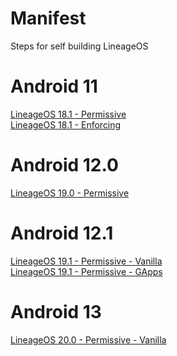 # Manifest
Steps for self building LineageOS

# Android 11
[LineageOS 18.1 - Permissive](https://github.com/Galaxy-J5-Unofficial-LineageOS-Sources/Manifest/blob/lineage-18.1-permissive/README.md) <br/>
[LineageOS 18.1 - Enforcing](https://github.com/Galaxy-J5-Unofficial-LineageOS-Sources/Manifest/blob/lineage-18.1-enforcing/README.md) <br/>

# Android 12.0
[LineageOS 19.0 - Permissive](https://github.com/Galaxy-J5-Unofficial-LineageOS-Sources/Manifest/blob/lineage-19.0-permissive/README.md) <br/>

# Android 12.1
[LineageOS 19.1 - Permissive - Vanilla](https://github.com/Galaxy-J5-Unofficial-LineageOS-Sources/Manifest/blob/lineage-19.1-permissive-Vanilla/README.md)<br/>
[LineageOS 19.1 - Permissive - GApps](https://github.com/Galaxy-J5-Unofficial-LineageOS-Sources/Manifest/blob/lineage-19.1-permissive-GApps/README.md)<br/>

# Android 13
[LineageOS 20.0 - Permissive - Vanilla](https://github.com/Galaxy-J5-Unofficial-LineageOS-Sources/Manifest/blob/lineage-20.0-permissive-Vanilla/README.md)<br/>
